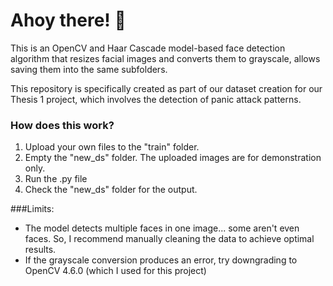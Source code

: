 # Ahoy there! 🙌

This is an OpenCV and Haar Cascade model-based face detection algorithm that resizes facial images and converts them to grayscale, allows saving them into the same subfolders.

This repository is specifically created as part of our dataset creation for our Thesis 1 project, which involves the detection of panic attack patterns.

### How does this work?

1. Upload your own files to the "train" folder.
2. Empty the "new_ds" folder. The uploaded images are for demonstration only.
3. Run the .py file
4. Check the "new_ds" folder for the output.

###Limits:
- The model detects multiple faces in one image... some aren't even faces. So, I recommend manually cleaning the data to achieve optimal results.
- If the grayscale conversion produces an error, try downgrading to OpenCV 4.6.0 (which I used for this project)
